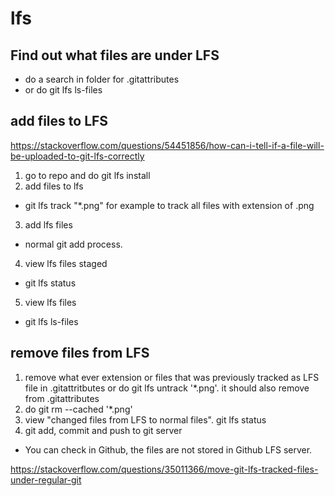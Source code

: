 # lfs

## Find out what files are under LFS
- do a search in folder for .gitattributes
- or do git lfs ls-files


## add files to LFS
https://stackoverflow.com/questions/54451856/how-can-i-tell-if-a-file-will-be-uploaded-to-git-lfs-correctly
1. go to repo and do git lfs install
2. add files to lfs
- git lfs track "*.png" for example to track all files with extension of .png
3. add lfs files
- normal git add process. 
4. view lfs files staged
- git lfs status
5. view lfs files
- git lfs ls-files

## remove files from LFS
1. remove what ever extension or files that was previously tracked as LFS file in .gitattritbutes
or do git lfs untrack '*.png'. it should also remove from .gitattributes
2. do git rm --cached '*.png'
3. view "changed files from LFS to normal files". git lfs status
4. git add, commit and push to git server
- You can check in Github, the files are not stored in Github LFS server. 


https://stackoverflow.com/questions/35011366/move-git-lfs-tracked-files-under-regular-git
